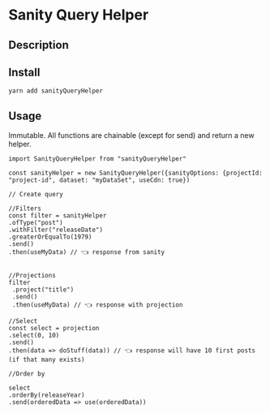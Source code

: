 # Sanity Query Helper

## Description


## Install

`yarn add sanityQueryHelper`

## Usage

Immutable. All functions are chainable (except for send) and return a new helper.
```
import SanityQueryHelper from "sanityQueryHelper"

const sanityHelper = new SanityQueryHelper({sanityOptions: {projectId: "project-id", dataset: "myDataSet", useCdn: true})

// Create query

//Filters
const filter = sanityHelper
.ofType("post")
.withFilter("releaseDate")
.greaterOrEqualTo(1979)
.send()
.then(useMyData) // 👈 response from sanity


//Projections
filter
 .project("title")
 .send()
 .then(useMyData) // 👈 response with projection

//Select
const select = projection
.select(0, 10)
.send()
.then(data => doStuff(data)) // 👈 response will have 10 first posts (if that many exists)

//Order by

select
.orderBy(releaseYear)
.send(orderedData => use(orderedData))
```